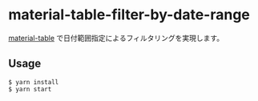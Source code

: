 # material-table-filter-by-date-range

[material-table](https://material-table.com/#/) で日付範囲指定によるフィルタリングを実現します。

## Usage

```
$ yarn install
$ yarn start
```

